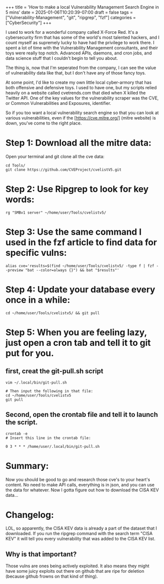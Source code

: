 +++
title = 'How to make a local Vulnerability Management Search Engine in 5 mins'
date = 2025-01-06T10:20:39-07:00
draft = false
tags = ["Vulnerability-Management", "git", "ripgrep", "fzf"]
categories = ["CyberSecurity"]
+++

I used to work for a wonderful company called X-Force Red. It's a cybersecurity firm that has some of the world's most talented hackers, and I count myself as supremely lucky to have had the privilege to work there. I spent a lot of time with the Vulnerability Management consultants, and their toys were really top notch. Advanced APIs, daemons, and cron jobs, and data science stuff that I couldn't begin to tell you about. 

The thing is, now that I'm seperated from the company, I can see the value of vulnerability data like that, but I don't have any of those fancy toys.

At some point, I'd like to create my own little local cyber-armory that has both offensive and defensive toys. I used to have one, but my scripts relied heavily on a website called cvetrends.com that died when X killed the Twitter API. One of the key values for the vulnerability scraper was the CVE, or Common Vulnerabilities and Exposures, identifier.

So if you too want a local vulnerability search engine so that you can look at various vulnerabilities, even if the [https://cve.mitre.org/] (mitre website) is down, you've come to the right place.

# Step 1: Download all the mitre data:
Open your terminal and git clone all the cve data:
```
cd Tools/
git clone https://github.com/CVEProject/cvelistV5.git
``` 

# Step 2: Use Ripgrep to look for key words:
```
rg "SMBv1 server" ~/home/user/Tools/cvelistv5/
```

# Step 3: Use the same command I used in the fzf article to find data for specific vulns:
```
alias cve='results=$(find ~/home/user/Tools/cvelistv5/ -type f | fzf --preview "bat --color=always {}") && bat "$results"'
```

# Step 4: Update your database every once in a while:
```
cd ~/home/user/Tools/cvelistv5/ && git pull
```

# Step 5: When you are feeling lazy, just open a cron tab and tell it to git put for you.

## first, creat the git-pull.sh script
```
vim ~/.local/bin/git-pull.sh

# Then input the following in that file:
cd ~/home/user/Tools/cvelistv5
git pull
```
## Second, open the crontab file and tell it to launch the script.
```
crontab -e
# Insert this line in the crontab file:

0 3 * * * /home/user/.local/bin/git-pull.sh
```
# Summary:

Now you should be good to go and research those cve's to your heart's content. No need to make API calls, everything is in json, and you can use the data for whatever. Now I gotta figure out how to download the CISA KEV data...

# Changelog:
LOL, so apparently, the CISA KEV data is already a part of the dataset that I downloaded. If you run the ripgrep command with the search term "CISA KEV" it will tell you every vulnerability that was added to the CISA KEV list. 

## Why is that important?

Those vulns are ones being actively exploited. It also means they might have some juicy exploits out there on github that are ripe for deletion (because github frowns on that kind of thing).
